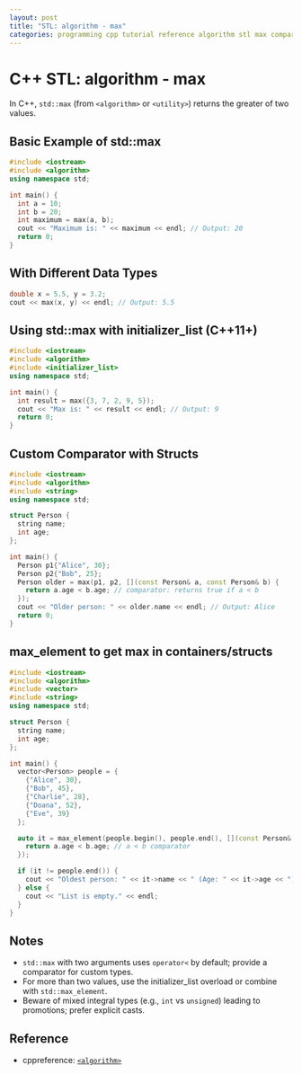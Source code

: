 ```yaml
---
layout: post
title: "STL: algorithm - max"
categories: programming cpp tutorial reference algorithm stl max comparator utility competitive-programming
---
```


# C++ STL: algorithm - max

In C++, `std::max` (from `<algorithm>` or `<utility>`) returns the greater of two values.

## Basic Example of std::max

```cpp
#include <iostream>
#include <algorithm>
using namespace std;

int main() {
  int a = 10;
  int b = 20;
  int maximum = max(a, b);
  cout << "Maximum is: " << maximum << endl; // Output: 20
  return 0;
}
```

## With Different Data Types

```cpp
double x = 5.5, y = 3.2;
cout << max(x, y) << endl; // Output: 5.5
```

## Using std::max with initializer_list (C++11+)

```cpp
#include <iostream>
#include <algorithm>
#include <initializer_list>
using namespace std;

int main() {
  int result = max({3, 7, 2, 9, 5});
  cout << "Max is: " << result << endl; // Output: 9
  return 0;
}
```

## Custom Comparator with Structs

```cpp
#include <iostream>
#include <algorithm>
#include <string>
using namespace std;

struct Person {
  string name;
  int age;
};

int main() {
  Person p1{"Alice", 30};
  Person p2{"Bob", 25};
  Person older = max(p1, p2, [](const Person& a, const Person& b) {
    return a.age < b.age; // comparator: returns true if a < b
  });
  cout << "Older person: " << older.name << endl; // Output: Alice
  return 0;
}
```

## max_element to get max in containers/structs

```cpp
#include <iostream>
#include <algorithm>
#include <vector>
#include <string>
using namespace std;

struct Person {
  string name;
  int age;
};

int main() {
  vector<Person> people = {
    {"Alice", 30},
    {"Bob", 45},
    {"Charlie", 28},
    {"Doana", 52},
    {"Eve", 39}
  };

  auto it = max_element(people.begin(), people.end(), [](const Person& a, const Person& b) {
    return a.age < b.age; // a < b comparator
  });

  if (it != people.end()) {
    cout << "Oldest person: " << it->name << " (Age: " << it->age << ")\n";
  } else {
    cout << "List is empty." << endl;
  }
}
```

## Notes

- `std::max` with two arguments uses `operator<` by default; provide a comparator for custom types.
- For more than two values, use the initializer_list overload or combine with `std::max_element`.
- Beware of mixed integral types (e.g., `int` vs `unsigned`) leading to promotions; prefer explicit casts.

## Reference

- cppreference: [`<algorithm>`](https://en.cppreference.com/w/cpp/header/algorithm)



